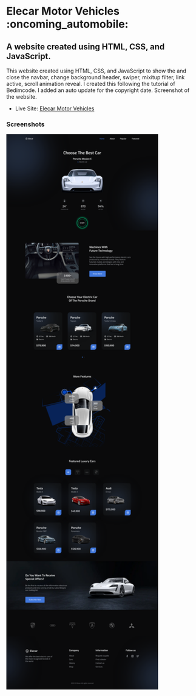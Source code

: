 <h1>Elecar Motor Vehicles :oncoming_automobile:</h1>

<h2>A website created using HTML, CSS, and JavaScript.</h2>

<p>This website created using HTML, CSS, and JavaScript to show the and close the navbar, change background header, swiper, mixitup filter, link active, scroll animation reveal. I created this following the tutorial of Bedimcode. I added an auto update for the copyright date. Screenshot of the website.</p>

- Live Site: [Elecar Motor Vehicles](https://elecar-motor-vehicles.netlify.app/)

### Screenshots

<img src="/screenshot/screenshot.png" width="400">

